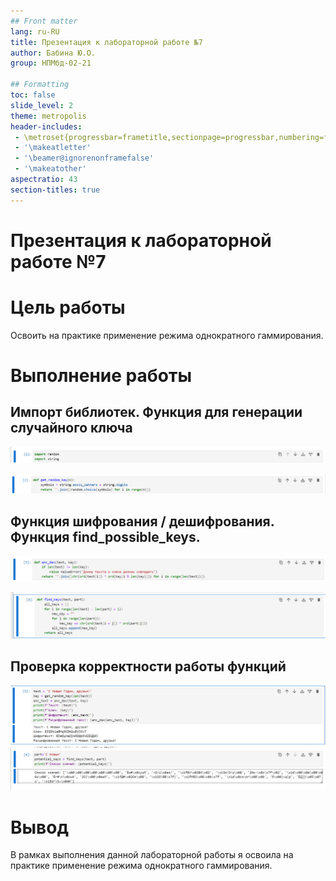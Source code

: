 ```yaml
---
## Front matter
lang: ru-RU
title: Презентация к лабораторной работе №7
author: Бабина Ю.О.
group: НПМбд-02-21

## Formatting
toc: false
slide_level: 2
theme: metropolis
header-includes: 
 - \metroset{progressbar=frametitle,sectionpage=progressbar,numbering=fraction}
 - '\makeatletter'
 - '\beamer@ignorenonframefalse'
 - '\makeatother'
aspectratio: 43
section-titles: true
---
```


# Презентация к лабораторной работе №7


# Цель работы

Освоить на практике применение режима однократного гаммирования.

# Выполнение работы

## Импорт библиотек. Функция для генерации случайного ключа

![Импорт библиотек](images/s1.png)

![Генерация случайного ключа](images/s2.png)

## Функция шифрования / дешифрования. Функция find_possible_keys.

![Функция шифрования / дешифрования](images/s3.png)

![Функция для поиска ключей](images/s4.png)

## Проверка корректности работы функций

![Проверка корректности шифрования / дешифрования](images/s5.png)
![Проверка поиска ключей](images/s6.png)

# Вывод

В рамках выполнения данной лабораторной работы я освоила на практике применение режима однократного гаммирования.